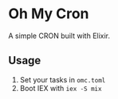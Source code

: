 # Oh My Cron

A simple CRON built with Elixir.

## Usage

1. Set your tasks in `omc.toml`
2. Boot IEX with `iex -S mix`
